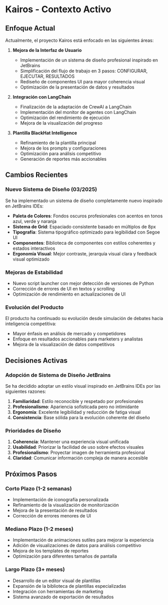 # Kairos - Contexto Activo

## Enfoque Actual

Actualmente, el proyecto Kairos está enfocado en las siguientes áreas:

1. **Mejora de la Interfaz de Usuario**
   - Implementación de un sistema de diseño profesional inspirado en JetBrains
   - Simplificación del flujo de trabajo en 3 pasos: CONFIGURAR, EJECUTAR, RESULTADOS
   - Rediseño de componentes UI para mayor coherencia visual
   - Optimización de la presentación de datos y resultados

2. **Integración con LangChain**
   - Finalización de la adaptación de CrewAI a LangChain
   - Implementación del monitor de agentes con LangChain
   - Optimización del rendimiento de ejecución
   - Mejora de la visualización del progreso

3. **Plantilla BlackHat Intelligence**
   - Refinamiento de la plantilla principal
   - Mejora de los prompts y configuraciones
   - Optimización para análisis competitivo
   - Generación de reportes más accionables

## Cambios Recientes

### Nuevo Sistema de Diseño (03/2025)

Se ha implementado un sistema de diseño completamente nuevo inspirado en JetBrains IDEs:

- **Paleta de Colores**: Fondos oscuros profesionales con acentos en tonos azul, verde y naranja
- **Sistema de Grid**: Espaciado consistente basado en múltiplos de 8px
- **Tipografía**: Sistema tipográfico optimizado para legibilidad con Segoe UI
- **Componentes**: Biblioteca de componentes con estilos coherentes y estados interactivos
- **Ergonomía Visual**: Mejor contraste, jerarquía visual clara y feedback visual optimizado

### Mejoras de Estabilidad

- Nuevo script launcher con mejor detección de versiones de Python
- Corrección de errores de UI en textos y scrolling
- Optimización de rendimiento en actualizaciones de UI

### Evolución del Producto

El producto ha continuado su evolución desde simulación de debates hacia inteligencia competitiva:

- Mayor énfasis en análisis de mercado y competidores
- Enfoque en resultados accionables para marketers y analistas
- Mejora de la visualización de datos competitivos

## Decisiones Activas

### Adopción de Sistema de Diseño JetBrains

Se ha decidido adoptar un estilo visual inspirado en JetBrains IDEs por las siguientes razones:

1. **Familiaridad**: Estilo reconocible y respetado por profesionales
2. **Profesionalismo**: Apariencia sofisticada pero no intimidante
3. **Ergonomía**: Excelente legibilidad y reducción de fatiga visual
4. **Consistencia**: Base sólida para la evolución coherente del diseño

### Prioridades de Diseño

1. **Coherencia**: Mantener una experiencia visual unificada
2. **Usabilidad**: Priorizar la facilidad de uso sobre efectos visuales
3. **Profesionalismo**: Proyectar imagen de herramienta profesional
4. **Claridad**: Comunicar información compleja de manera accesible

## Próximos Pasos

### Corto Plazo (1-2 semanas)

- Implementación de iconografía personalizada
- Refinamiento de la visualización de monitorización
- Mejora de la presentación de resultados
- Corrección de errores menores de UI

### Mediano Plazo (1-2 meses)

- Implementación de animaciones sutiles para mejorar la experiencia
- Adición de visualizaciones de datos para análisis competitivo
- Mejora de los templates de reportes
- Optimización para diferentes tamaños de pantalla

### Largo Plazo (3+ meses)

- Desarrollo de un editor visual de plantillas
- Expansión de la biblioteca de plantillas especializadas
- Integración con herramientas de marketing
- Sistema avanzado de exportación de resultados
